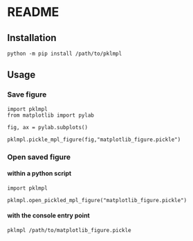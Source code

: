 # README

## Installation

    python -m pip install /path/to/pklmpl

## Usage

### Save figure

```
import pklmpl
from matplotlib import pylab

fig, ax = pylab.subplots()
    
pklmpl.pickle_mpl_figure(fig,"matplotlib_figure.pickle")
```

### Open saved figure

#### within a python script

```
import pklmpl
    
pklmpl.open_pickled_mpl_figure("matplotlib_figure.pickle")
```

#### with the console entry point

    pklmpl /path/to/matplotlib_figure.pickle

